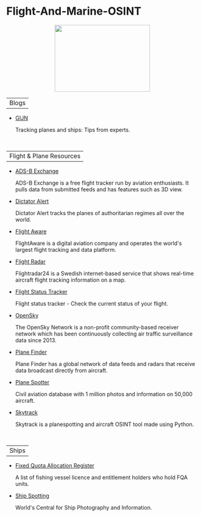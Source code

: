 # Flight-And-Marine-OSINT
<p align="center">
 <img width="250" height="175" src="https://www.cqcore.uk/wp-content/uploads/2024/06/Screenshot-2024-06-13-122030.png">
<table>
    <tr>
        <td>Blogs</td>
    </tr>
</table>
<ul>
<li><a href="https://gijn.org/tracking-planes-and-ships-tips-from-experts/">GIJN</a></li>
 <p>Tracking planes and ships: Tips from experts.</p>
</ul>
</br>
<table>
    <tr>
        <td>Flight & Plane Resources</td>
    </tr>
</table>
<ul>
<li><A href="https://adsbexchange.com/">ADS-B Exchange</A></li>
 <p>ADS-B Exchange is a free flight tracker run by aviation enthusiasts. It pulls data from submitted feeds and has features such as 3D view.</p>
<li><a href="https://data.dictatoralert.org/">Dictator Alert</a></li> 
 <p>Dictator Alert tracks the planes of authoritarian regimes all over the world.</p>
<li><a href="https://flightaware.com/">Flight Aware</a></li>
 <p>FlightAware is a digital aviation company and operates the world's largest flight tracking and data platform.</p>
<li><a href="https://flightradar24.com/">Flight Radar</a></li>
 <p>Flightradar24 is a Swedish internet-based service that shows real-time aircraft flight tracking information on a map.</p>
<li><a href="https://flight-status.com/">Flight Status Tracker</a></li> 
 <p>Flight status tracker - Check the current status of your flight.</p>
<li><a href="https://opensky-network.org/">OpenSky</a></li>
 <p>The OpenSky Network is a non-profit community-based receiver network which has been continuously collecting air traffic surveillance data since 2013.</p>
<li><a href="https://planefinder.net/">Plane Finder</a></li> 
 <p>Plane Finder has a global network of data feeds and radars that receive data broadcast directly from aircraft.</p>
<li><a href="https://www.planespotters.net/">Plane Spotter</a></li>
 <p>Civil aviation database with 1 million photos and information on 50,000 aircraft.</p>
<li><a href="https://github.com/ANG13T/skytrack">Skytrack</a></li>
  <p>Skytrack is a planespotting and aircraft OSINT tool made using Python.</p>
</ul>
<table>
    <tr>
        <td>Ships</td>
    </tr>
</table>
 <ul>
   <li><a href="https://www.fqaregister.service.gov.uk/browse#tabs=0">Fixed Quota Allocation Register</a></li>
    <p>A list of fishing vessel licence and entitlement holders who hold FQA units.</p>
   <li><a href="https://www.shipspotting.com/">Ship Spotting</a></li>
     <p>World's Central for Ship Photography and Information.</p>
 </ul>
